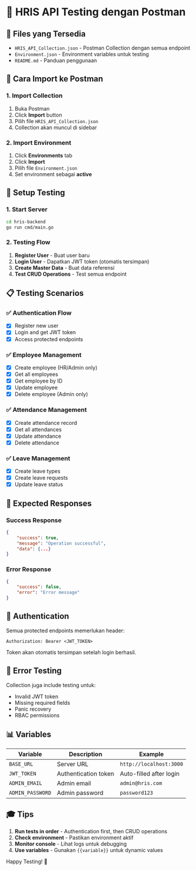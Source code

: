 # 🧪 HRIS API Testing dengan Postman

## 📁 Files yang Tersedia

- `HRIS_API_Collection.json` - Postman Collection dengan semua endpoint
- `Environment.json` - Environment variables untuk testing
- `README.md` - Panduan penggunaan

## 🚀 Cara Import ke Postman

### 1. Import Collection
1. Buka Postman
2. Click **Import** button
3. Pilih file `HRIS_API_Collection.json`
4. Collection akan muncul di sidebar

### 2. Import Environment
1. Click **Environments** tab
2. Click **Import**
3. Pilih file `Environment.json`
4. Set environment sebagai **active**

## 🔧 Setup Testing

### 1. Start Server
```bash
cd hris-backend
go run cmd/main.go
```

### 2. Testing Flow
1. **Register User** - Buat user baru
2. **Login User** - Dapatkan JWT token (otomatis tersimpan)
3. **Create Master Data** - Buat data referensi
4. **Test CRUD Operations** - Test semua endpoint

## 📋 Testing Scenarios

### ✅ Authentication Flow
- [x] Register new user
- [x] Login and get JWT token
- [x] Access protected endpoints

### ✅ Employee Management
- [x] Create employee (HR/Admin only)
- [x] Get all employees
- [x] Get employee by ID
- [x] Update employee
- [x] Delete employee (Admin only)

### ✅ Attendance Management
- [x] Create attendance record
- [x] Get all attendances
- [x] Update attendance
- [x] Delete attendance

### ✅ Leave Management
- [x] Create leave types
- [x] Create leave requests
- [x] Update leave status

## 🎯 Expected Responses

### Success Response
```json
{
    "success": true,
    "message": "Operation successful",
    "data": {...}
}
```

### Error Response
```json
{
    "success": false,
    "error": "Error message"
}
```

## 🔐 Authentication

Semua protected endpoints memerlukan header:
```
Authorization: Bearer <JWT_TOKEN>
```

Token akan otomatis tersimpan setelah login berhasil.

## 🚨 Error Testing

Collection juga include testing untuk:
- Invalid JWT token
- Missing required fields
- Panic recovery
- RBAC permissions

## 📊 Variables

| Variable | Description | Example |
|----------|-------------|---------|
| `BASE_URL` | Server URL | `http://localhost:3000` |
| `JWT_TOKEN` | Authentication token | Auto-filled after login |
| `ADMIN_EMAIL` | Admin email | `admin@hris.com` |
| `ADMIN_PASSWORD` | Admin password | `password123` |

## 🎓 Tips

1. **Run tests in order** - Authentication first, then CRUD operations
2. **Check environment** - Pastikan environment aktif
3. **Monitor console** - Lihat logs untuk debugging
4. **Use variables** - Gunakan `{{variable}}` untuk dynamic values

Happy Testing! 🚀